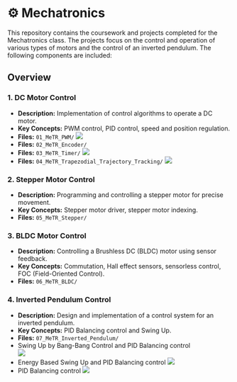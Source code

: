 # ⚙ Mechatronics
This repository contains the coursework and projects completed for the Mechatronics class. The projects focus on the control and operation of various types of motors and the control of an inverted pendulum. The following components are included:


## Overview

### 1. DC Motor Control
- **Description:** Implementation of control algorithms to operate a DC motor.
- **Key Concepts:** PWM control, PID control, speed and position regulation.
- **Files:** `01_MeTR_PWM/`
<a href="https://youtu.be/hDL8RUhCPB4"><img src="https://img.shields.io/badge/YouTube-FF0000?style=for-the-badge&logo=youtube&logoColor=white"/></a>
- **Files:** `02_MeTR_Encoder/`
- **Files:** `03_MeTR_Timer/`
<a href="https://youtube.com/shorts/ksDDeBqZKb4?feature=share"><img src="https://img.shields.io/badge/YouTube-FF0000?style=for-the-badge&logo=youtube&logoColor=white"/></a>
- **Files:** `04_MeTR_Trapezodial_Trajectory_Tracking/`
<a href="https://youtube.com/shorts/N7a_fgtnn20?feature=share"><img src="https://img.shields.io/badge/YouTube-FF0000?style=for-the-badge&logo=youtube&logoColor=white"/></a>

### 2. Stepper Motor Control
- **Description:** Programming and controlling a stepper motor for precise movement.
- **Key Concepts:** Stepper motor driver, stepper motor indexing.
- **Files:** `05_MeTR_Stepper/`

### 3. BLDC Motor Control
- **Description:** Controlling a Brushless DC (BLDC) motor using sensor feedback.
- **Key Concepts:** Commutation, Hall effect sensors, sensorless control, FOC (Field-Oriented Control).
- **Files:** `06_MeTR_BLDC/`

### 4. Inverted Pendulum Control
- **Description:** Design and implementation of a control system for an inverted pendulum.
- **Key Concepts:** PID Balancing control and Swing Up.
- **Files:** `07_MeTR_Inverted_Pendulum/`
- Swing Up by Bang-Bang Control and PID Balancing control  
<a href="https://www.youtube.com/watch?v=M16-Izn_8K4"><img src="https://img.shields.io/badge/YouTube-FF0000?style=for-the-badge&logo=youtube&logoColor=white"/></a>
- Energy Based Swing Up and PID Balancing control
<a href="https://www.youtube.com/watch?v=eSvOrTcRFEs"><img src="https://img.shields.io/badge/YouTube-FF0000?style=for-the-badge&logo=youtube&logoColor=white"/></a>
- PID Balancing control
<a href="https://www.youtube.com/watch?v=EB0JsRLRheY"><img src="https://img.shields.io/badge/YouTube-FF0000?style=for-the-badge&logo=youtube&logoColor=white"/></a>
